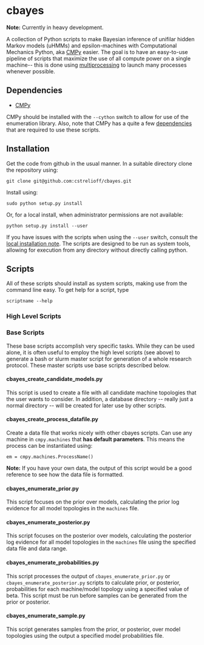 # cbayes #

**Note:** Currently in heavy development.

A collection of Python scripts to make Bayesian inference of unifilar hidden
Markov models (uHMMs) and epsilon-machines with Computational Mechanics Python,
aka [CMPy](http://cmpy.csc.ucdavis.edu/) easier.  The goal is to have an
easy-to-use pipeline of scripts that maximize the use of all compute power on a
single machine-- this is done using
[multiprocessing](http://docs.python.org/2/library/multiprocessing.html) to
launch many processes whenever possible.

## Dependencies ##

* [CMPy](http://cmpy.csc.ucdavis.edu/)

CMPy should be installed with the `--cython` switch to allow for use of the
enumeration library.  Also, note that CMPy has a quite a few
[dependencies](http://cmpy.csc.ucdavis.edu/installation.html) that
are required to use these scripts.

## Installation ##

Get the code from github in the usual manner.  In a suitable directory clone
the repository using:

    git clone git@github.com:cstrelioff/cbayes.git

Install using:

    sudo python setup.py install

Or, for a local install, when administrator permissions are not available:

    python setup.py install --user

If you have issues with the scripts when using the `--user` switch, consult the
[local installation note](LOCALINSTALL.md).  The scripts are designed to be run
as system tools, allowing for execution from any directory without directly
calling python.

## Scripts ##

All of these scripts should install as system scripts, making use from the
command line easy.  To get help for a script, type

    scriptname --help

### High Level Scripts ###

### Base Scripts ###

These base scripts accomplish very specific tasks.  While they can be used alone,
it is often useful to employ the high level scripts (see above) to generate a
bash or slurm master script for generation of a whole research protocol.  These
master scripts use base scripts described below.

#### cbayes_create_candidate_models.py ####

This script is used to create a file with all candidate machine topologies
that the user wants to consider.  In addition, a database directory -- really
just a normal directory -- will be created for later use by other scripts.


#### cbayes_create_process_datafile.py ####

Create a data file that works nicely with other cbayes scripts.  Can use
any machine in `cmpy.machines` that **has default parameters**.  This means
the process can be instantiated using:

    em = cmpy.machines.ProcessName()

**Note:** If you have your own data, the output of this script would be a good
reference to see how the data file is formatted.


#### cbayes_enumerate_prior.py ####

This script focuses on the prior over models, calculating the prior log evidence
for all model topologies in the `machines` file.

#### cbayes_enumerate_posterior.py ####

This script focuses on the posterior over models, calculating the posterior log
evidence for all model topologies in the `machines` file using the specified
data file and data range.


#### cbayes_enumerate_probabilities.py ####

This script processes the output of `cbayes_enumerate_prior.py` or
`cbayes_enumerate_posterior.py` scripts to calculate prior, or posterior,
probabilities for each machine/model topology using a specified value of beta.
This script must be run before samples can be generated from the prior or
posterior.

#### cbayes_enumerate_sample.py ####

This script generates samples from the prior, or posterior, over model
topologies using the output a specified model probabilities file.


